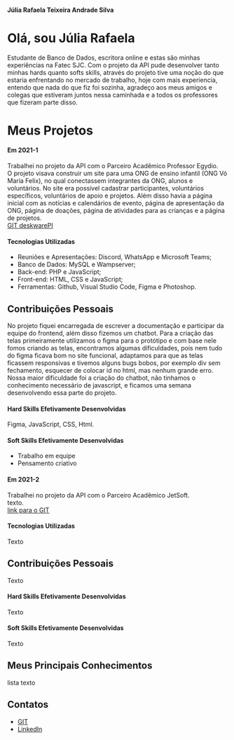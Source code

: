 #### Júlia Rafaela Teixeira Andrade Silva

# Olá, sou Júlia Rafaela

Estudante de Banco de Dados, escritora online e estas são minhas experiências na Fatec SJC. Com o projeto da API pude desenvolver tanto minhas hards quanto softs skills, através do projeto tive uma noção do que estaria enfrentando no mercado de trabalho, hoje com mais experiencia, entendo que nada do que fiz foi sozinha, agradeço aos meus amigos e colegas que estiveram juntos nessa caminhada e a todos os professores que fizeram parte disso. 

# Meus Projetos

#### Em 2021-1
Trabalhei no projeto da API com o Parceiro Acadêmico Professor Egydio.<br> O projeto visava construir um site para uma ONG de ensino infantil (ONG Vó Maria Felix), no qual conectassem integrantes da ONG, alunos e voluntários. No site era possível cadastrar participantes, voluntários específicos, voluntários de apoio e projetos. Além disso havia a página inicial com as notícias e calendários de evento, página de apresentação da ONG, página de doações, página de atividades para as crianças e a página de projetos.<br>
[GIT deskwarePI](https://github.com/DeskwarePI/API-VoMariaFelix)

#### Tecnologias Utilizadas
* Reuniões e Apresentações: Discord, WhatsApp e Microsoft Teams;
* Banco de Dados: MySQL e Wampserver;
* Back-end: PHP e JavaScript;
* Front-end: HTML, CSS e JavaScript;
* Ferramentas: Github, Visual Studio Code, Figma e Photoshop.

## Contribuições Pessoais
No projeto fiquei encarregada de escrever a documentação e participar da equipe do frontend, além disso fizemos um chatbot. Para a criação das telas primeiramente utilizamos o figma para o protótipo e com base nele fomos criando as telas, encontramos algumas dificuldades, pois nem tudo do figma ficava bom no site funcional, adaptamos para que as telas ficassem responsivas e tivemos alguns bugs bobos, por exemplo div sem fechamento, esquecer de colocar id no html, mas nenhum grande erro. Nossa maior dificuldade foi a criação do chatbot, não tinhamos o conhecimento necessário de javascript, e ficamos uma semana desenvolvendo essa parte do projeto.

#### Hard Skills Efetivamente Desenvolvidas
 Figma, JavaScript, CSS, Html.

#### Soft Skills Efetivamente Desenvolvidas
* Trabalho em equipe
* Pensamento criativo

#### Em 2021-2
Trabalhei no projeto da API com o Parceiro Acadêmico JetSoft.<br> texto.<br>
[link para o GIT](https://github.com/Inodevs)

#### Tecnologias Utilizadas
Texto

## Contribuições Pessoais
Texto

#### Hard Skills Efetivamente Desenvolvidas
Texto

#### Soft Skills Efetivamente Desenvolvidas
Texto


## Meus Principais Conhecimentos
lista texto

## Contatos
* [GIT](https://www.git.com)
* [LinkedIn](https://www.linkedin.com)
